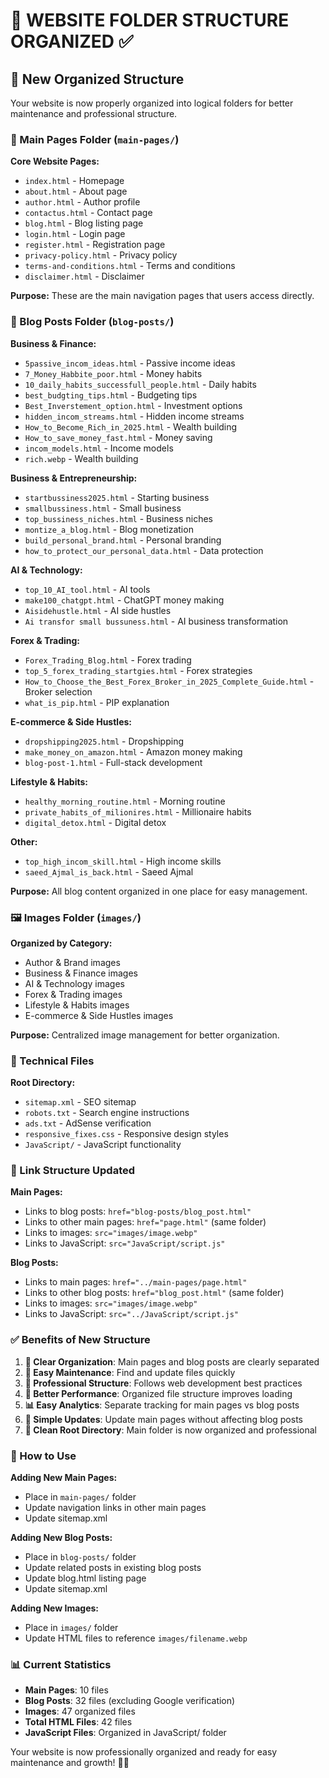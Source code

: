 # 📁 WEBSITE FOLDER STRUCTURE ORGANIZED ✅

## 🎯 New Organized Structure

Your website is now properly organized into logical folders for better maintenance and professional structure.

### 📂 Main Pages Folder (`main-pages/`)

**Core Website Pages:**
- `index.html` - Homepage
- `about.html` - About page
- `author.html` - Author profile
- `contactus.html` - Contact page
- `blog.html` - Blog listing page
- `login.html` - Login page
- `register.html` - Registration page
- `privacy-policy.html` - Privacy policy
- `terms-and-conditions.html` - Terms and conditions
- `disclaimer.html` - Disclaimer

**Purpose:** These are the main navigation pages that users access directly.

### 📝 Blog Posts Folder (`blog-posts/`)

**Business & Finance:**
- `5passive_incom_ideas.html` - Passive income ideas
- `7_Money_Habbite_poor.html` - Money habits
- `10_daily_habits_successfull_people.html` - Daily habits
- `best_budgting_tips.html` - Budgeting tips
- `Best_Inverstement_option.html` - Investment options
- `hidden_incom_streams.html` - Hidden income streams
- `How_to_Become_Rich_in_2025.html` - Wealth building
- `How_to_save_money_fast.html` - Money saving
- `incom_models.html` - Income models
- `rich.webp` - Wealth building

**Business & Entrepreneurship:**
- `startbussiness2025.html` - Starting business
- `smallbussiness.html` - Small business
- `top_bussiness_niches.html` - Business niches
- `montize_a_blog.html` - Blog monetization
- `build_personal_brand.html` - Personal branding
- `how_to_protect_our_personal_data.html` - Data protection

**AI & Technology:**
- `top_10_AI_tool.html` - AI tools
- `make100_chatgpt.html` - ChatGPT money making
- `Aisidehustle.html` - AI side hustles
- `Ai transfor small bussuness.html` - AI business transformation

**Forex & Trading:**
- `Forex_Trading_Blog.html` - Forex trading
- `top_5_forex_trading_startgies.html` - Forex strategies
- `How_to_Choose_the_Best_Forex_Broker_in_2025_Complete_Guide.html` - Broker selection
- `what_is_pip.html` - PIP explanation

**E-commerce & Side Hustles:**
- `dropshipping2025.html` - Dropshipping
- `make_money_on_amazon.html` - Amazon money making
- `blog-post-1.html` - Full-stack development

**Lifestyle & Habits:**
- `healthy_morning_routine.html` - Morning routine
- `private_habits_of_milionires.html` - Millionaire habits
- `digital_detox.html` - Digital detox

**Other:**
- `top_high_incom_skill.html` - High income skills
- `saeed_Ajmal_is_back.html` - Saeed Ajmal

**Purpose:** All blog content organized in one place for easy management.

### 🖼️ Images Folder (`images/`)

**Organized by Category:**
- Author & Brand images
- Business & Finance images
- AI & Technology images
- Forex & Trading images
- Lifestyle & Habits images
- E-commerce & Side Hustles images

**Purpose:** Centralized image management for better organization.

### 🔧 Technical Files

**Root Directory:**
- `sitemap.xml` - SEO sitemap
- `robots.txt` - Search engine instructions
- `ads.txt` - AdSense verification
- `responsive_fixes.css` - Responsive design styles
- `JavaScript/` - JavaScript functionality

### 🔗 Link Structure Updated

**Main Pages:**
- Links to blog posts: `href="blog-posts/blog_post.html"`
- Links to other main pages: `href="page.html"` (same folder)
- Links to images: `src="images/image.webp"`
- Links to JavaScript: `src="JavaScript/script.js"`

**Blog Posts:**
- Links to main pages: `href="../main-pages/page.html"`
- Links to other blog posts: `href="blog_post.html"` (same folder)
- Links to images: `src="images/image.webp"`
- Links to JavaScript: `src="../JavaScript/script.js"`

### ✅ Benefits of New Structure

1. **🎯 Clear Organization**: Main pages and blog posts are clearly separated
2. **🔧 Easy Maintenance**: Find and update files quickly
3. **📱 Professional Structure**: Follows web development best practices
4. **🚀 Better Performance**: Organized file structure improves loading
5. **📊 Easy Analytics**: Separate tracking for main pages vs blog posts
6. **🔄 Simple Updates**: Update main pages without affecting blog posts
7. **📁 Clean Root Directory**: Main folder is now organized and professional

### 🚀 How to Use

**Adding New Main Pages:**
- Place in `main-pages/` folder
- Update navigation links in other main pages
- Update sitemap.xml

**Adding New Blog Posts:**
- Place in `blog-posts/` folder
- Update related posts in existing blog posts
- Update blog.html listing page
- Update sitemap.xml

**Adding New Images:**
- Place in `images/` folder
- Update HTML files to reference `images/filename.webp`

### 📊 Current Statistics

- **Main Pages**: 10 files
- **Blog Posts**: 32 files (excluding Google verification)
- **Images**: 47 organized files
- **Total HTML Files**: 42 files
- **JavaScript Files**: Organized in JavaScript/ folder

Your website is now professionally organized and ready for easy maintenance and growth! 🎉✨
